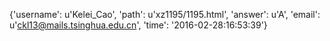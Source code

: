 {'username': u'Kelei_Cao', 'path': u'xz1195/1195.html', 'answer': u'A', 'email': u'ckl13@mails.tsinghua.edu.cn', 'time': '2016-02-28:16:53:39'}